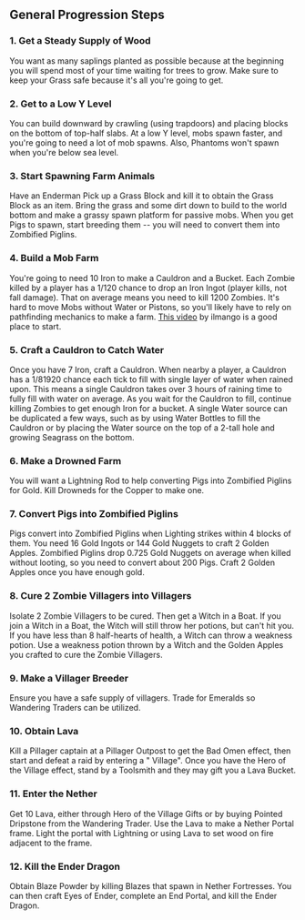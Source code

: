 ## General Progression Steps

### 1. Get a Steady Supply of Wood

You want as many saplings planted as possible because at the beginning you will spend most of your time waiting for trees to grow. Make sure to keep your Grass safe because it's all you're going to get.

### 2. Get to a Low Y Level

You can build downward by crawling (using trapdoors) and placing blocks on the bottom of top-half slabs. At a low Y level, mobs spawn faster, and you're going to need a lot of mob spawns. Also, Phantoms won't spawn when you're below sea level.

### 3. Start Spawning Farm Animals

Have an Enderman Pick up a Grass Block and kill it to obtain the Grass Block as an item. Bring the grass and some dirt down to build to the world bottom and make a grassy spawn platform for passive mobs. When you get Pigs to spawn, start breeding them -- you will need to convert them into Zombified Piglins.

### 4. Build a Mob Farm

You're going to need 10 Iron to make a Cauldron and a Bucket. Each Zombie killed by a player has a 1/120 chance to drop an Iron Ingot (player kills, not fall damage). That on average means you need to kill 1200 Zombies. It's hard to move Mobs without Water or Pistons, so you'll likely have to rely on pathfinding mechanics to make a farm. [This video](https://www.youtube.com/watch?v=gibE51sgutg) by ilmango is a good place to start.

### 5. Craft a Cauldron to Catch Water

Once you have 7 Iron, craft a Cauldron. When nearby a player, a Cauldron has a 1/81920 chance each tick to fill with single layer of water when rained upon. This means a single Cauldron takes over 3 hours of raining time to fully fill with water on average. As you wait for the Cauldron to fill, continue killing Zombies to get enough Iron for a bucket. A single Water source can be duplicated a few ways, such as by using Water Bottles to fill the Cauldron or by placing the Water source on the top of a 2-tall hole and growing Seagrass on the bottom.

### 6. Make a Drowned Farm

You will want a Lightning Rod to help converting Pigs into Zombified Piglins for Gold. Kill Drowneds for the Copper to make one.

### 7. Convert Pigs into Zombified Piglins

Pigs convert into Zombified Piglins when Lighting strikes within 4 blocks of them. You need 16 Gold Ingots or 144 Gold Nuggets to craft 2 Golden Apples. Zombified Piglins drop 0.725 Gold Nuggets on average when killed without looting, so you need to convert about 200 Pigs. Craft 2 Golden Apples once you have enough gold.

### 8. Cure 2 Zombie Villagers into Villagers

Isolate 2 Zombie Villagers to be cured. Then get a Witch in a Boat. If you join a Witch in a Boat, the Witch will still throw her potions, but can't hit you. If you have less than 8 half-hearts of health, a Witch can throw a weakness potion. Use a weakness potion thrown by a Witch and the Golden Apples you crafted to cure the Zombie Villagers.

### 9. Make a Villager Breeder

Ensure you have a safe supply of villagers. Trade for Emeralds so Wandering Traders can be utilized.

### 10. Obtain Lava

Kill a Pillager captain at a Pillager Outpost to get the Bad Omen effect, then start and defeat a raid by entering a " Village". Once you have the Hero of the Village effect, stand by a Toolsmith and they may gift you a Lava Bucket.

### 11. Enter the Nether

Get 10 Lava, either through Hero of the Village Gifts or by buying Pointed Dripstone from the Wandering Trader. Use the Lava to make a Nether Portal frame. Light the portal with Lightning or using Lava to set wood on fire adjacent to the frame.

### 12. Kill the Ender Dragon

Obtain Blaze Powder by killing Blazes that spawn in Nether Fortresses. You can then craft Eyes of Ender, complete an End Portal, and kill the Ender Dragon.
